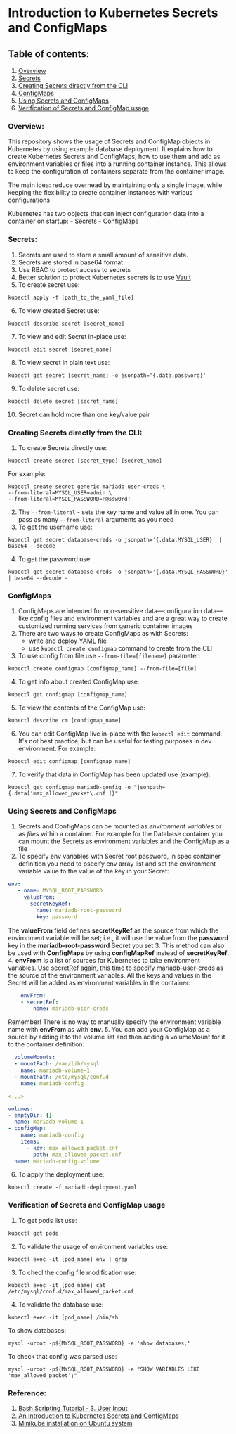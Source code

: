 # Introduction to Kubernetes Secrets and ConfigMaps

## Table of contents:
1. [Overview](#overview)
2. [Secrets](#secrets)
3. [Creating Secrets directly from the CLI](#creating-secrets-directly-from-the-cli) 
4. [ConfigMaps](#configmaps)
5. [Using Secrets and ConfigMaps](#using-secrets-and-configmaps)
6. [Verification of Secrets and ConfigMap usage](#verification-of-secrets-and-configmap-usage)

### Overview:
This repository shows the usage of Secrets and ConfigMap objects in Kubernetes by using example database deployment.
It explains how to create Kubernetes Secrets and ConfigMaps, how to use them and add as environment variables or files into a running container instance. This allows to keep the configuration of containers separate from the container image. 

The main idea: reduce overhead by maintaining only a single image, while keeping the flexibility to create container instances with various configurations

Kubernetes has two objects that can inject configuration data into a container on startup:
    - Secrets
    - ConfigMaps

### Secrets:
1. Secrets are used to store a small amount of sensitive data.
2. Secrets are stored in base64 format
3. Use RBAC to protect access to secrets
4. Better solution to protect Kubernetes secrets is to use [Vault](https://www.vaultproject.io/)
5. To create secret use:
```shell
kubectl apply -f [path_to_the_yaml_file]
```
6. To view created Secret use:
```shell
kubectl describe secret [secret_name]
```
7. To view and edit Secret in-place use:
```shell
kubectl edit secret [secret_name]
```
8. To view secret in plain text use:
```shell
kubectl get secret [secret_name] -o jsonpath='{.data.password}'
```
9. To delete secret use:
```shell
kubectl delete secret [secret_name]
```
10. Secret can hold more than one key/value pair

### Creating Secrets directly from the CLI:
1. To create Secrets directly use:
```shell
kubectl create secret [secret_type] [secret_name]
```
For example:
```shell
kubectl create secret generic mariadb-user-creds \
--from-literal=MYSQL_USER=admin \
--from-literal=MYSQL_PASSWORD=P@ssw0rd!
```
2. The `--from-literal` - sets the key name and value all in one. You can pass as many `--from-literal` arguments as you need
3. To get the username use:
```shell
kubectl get secret database-creds -o jsonpath='{.data.MYSQL_USER}' | base64 --decode -
```
4. To get the password use:
```shell
kubectl get secret database-creds -o jsonpath='{.data.MYSQL_PASSWORD}' | base64 --decode -
```

### ConfigMaps
1. ConfigMaps are intended for non-sensitive data—configuration data—like config files and environment variables and are a great way to create customized running services from generic container images
2. There are two ways to create ConfigMaps as with Secrets:
    - write and deploy YAML file
    - use `kubectl create configmap` command to create from the CLI
3. To use config from file use `--from-file=[filename]` parameter:
```shell
kubectl create configmap [configmap_name] --from-file=[file]
```
4. To get info about created ConfigMap use:
```shell
kubectl get configmap [configmap_name]
```
5. To view the contents of the ConfigMap use:
```shell
kubectl describe cm [configmap_name]
```
6. You can edit ConfigMap live in-place with the `kubectl edit` command. It's not best practice, but can be useful for testing purposes in dev environment. For example:
```shell
kubectl edit configmap [configmap_name]
```
7. To verify that data in ConfigMap has been updated use (example):
```shell
kubectl get configmap mariadb-config -o "jsonpath={.data['max_allowed_packet\.cnf']}"
```

### Using Secrets and ConfigMaps
1. Secrets and ConfigMaps can be mounted as *environment variables* or as *files* within a container. For example for the Database container you can mount the Secrets as environment variables and the ConfigMap as a file
2. To specify env variables with Secret root password, in spec container definition you need to psecify env array list and set  the environment variable value to the value of the key in your Secret:
```yaml
env:
   - name: MYSQL_ROOT_PASSWORD
     valueFrom:
       secretKeyRef:
         name: mariadb-root-password
         key: password
```
The **valueFrom** field defines **secretKeyRef** as the source from which the environment variable will be set; i.e., it will use the value from the **password** key in the **mariadb-root-password** Secret you set
3. This method can also be used with **ConfigMaps** by using **configMapRef** instead of **secretKeyRef**.
4. **envFrom** is a list of sources for Kubernetes to take environment variables. Use secretRef again, this time to specify mariadb-user-creds as the source of the environment variables. All the keys and values in the Secret will be added as environment variables in the container:
```yaml
    envFrom:
    - secretRef:
        name: mariadb-user-creds
```
Remember! There is no way to manually specify the environment variable name with **envFrom** as with **env**.
5. You can add your ConfigMap as a source by adding it to the volume list and then adding a volumeMount for it to the container definition:
```yaml
  volumeMounts:
  - mountPath: /var/lib/mysql
    name: mariadb-volume-1
  - mountPath: /etc/mysql/conf.d
    name: mariadb-config

<...>

volumes:
- emptyDir: {}
  name: mariadb-volume-1
- configMap:
    name: mariadb-config
    items:
      - key: max_allowed_packet.cnf
        path: max_allowed_packet.cnf
  name: mariadb-config-volume
```
6. To apply the deployment use:
```shell
kubectl create -f mariadb-deployment.yaml
```

### Verification of Secrets and ConfigMap usage
1. To get pods list use:
```shell
kubectl get pods
```
2. To validate the usage of environment variables use:
```shell
kubectl exec -it [pod_name] env | grep
```
3. To checl the config file modification use:
```shell
kubectl exec -it [pod_name] cat /etc/mysql/conf.d/max_allowed_packet.cnf
```
4. To validate the database use:
```shell
kubectl exec -it [pod_name] /bin/sh
```
To show databases:
```shell
mysql -uroot -p${MYSQL_ROOT_PASSWORD} -e 'show databases;'
```
To check that config was parsed use:
```shell
mysql -uroot -p${MYSQL_ROOT_PASSWORD} -e "SHOW VARIABLES LIKE 'max_allowed_packet';"
```

### Reference:
1. [Bash Scripting Tutorial - 3. User Input](https://ryanstutorials.net/bash-scripting-tutorial/bash-input.php)
2. [An Introduction to Kubernetes Secrets and ConfigMaps](https://opensource.com/article/19/6/introduction-kubernetes-secrets-and-configmaps)
3. [Minikube installation on Ubuntu system](https://github.com/Brain2life/minikube-ubuntu-install)